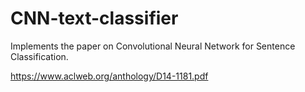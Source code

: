 # CNN-text-classifier

Implements the paper on Convolutional Neural Network for Sentence Classification.

https://www.aclweb.org/anthology/D14-1181.pdf
